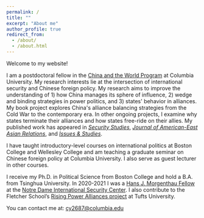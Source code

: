 ```yaml
---
permalink: /
title: ""
excerpt: "About me"
author_profile: true
redirect_from:
  - /about/
  - /about.html
---
```


Welcome to my website!

I am a postdoctoral fellow in the [China and the World Program](https://cwp.sipa.columbia.edu/people/chengzhi-yin) at Columbia University. My research interests lie at the intersection of international security and Chinese foreign policy. My research aims to improve the understanding of 1) how China manages its sphere of influence, 2) wedge and binding strategies in power politics, and 3) states' behavior in alliances. My book project explores China's alliance balancing strategies from the Cold War to the contemporary era. In other ongoing projects, I examine why states terminate their alliances and how states free-ride on their allies. My published work has appeared in [<i>Security Studies</i>](https://doi.org/10.1080/09636412.2022.2097891), [<i>Journal of American-East Asian Relations</i>](https://doi.org/10.1163/18765610-02603002), and [<i>Issues & Studies</i>](https://doi.org/10.7033/ISE.201409_50(3).0003).

I have taught introductory-level courses on international politics at Boston College and Wellesley College and am teaching a graduate seminar on Chinese foreign policy at Columbia University. I also serve as guest lecturer in other courses.

I receive my Ph.D. in Political Science from Boston College and hold a B.A. from Tsinghua University. In 2020-2021 I was a [Hans J. Morgenthau Fellow](https://ndisc.nd.edu/people/opportunities/the-notre-dame-international-security-center-hans-j-morgenthau-fellows) at the [Notre Dame International Security Center](https://ndisc.nd.edu/). I also contribute to the Fletcher School’s [Rising Power Alliances project](https://sites.tufts.edu/cierp/rising-power-alliances-project/) at Tufts University.

You can contact me at: cy2687@columbia.edu
